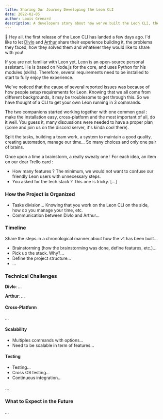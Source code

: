 ```yaml
---
title: Sharing Our Journey Developing the Leon CLI
date: 2022-02-05
author: Louis Grenard
description: A developers story about how we've built the Leon CLI, the challenges we faced, how did we resolve them and more!
---
```

👋 Hey all, the first release of the Leon CLI has landed a few days ago. I'd like to let [Divlo](https://github.com/Divlo) and [Arthur](https://github.com/ArthurDelamare) share their experience building it, the problems they faced, how they solved them and whatever they would like to share with you!

If you are not familiar with Leon yet, Leon is an open-source personal assistant. He is based on Node.js for the core, and uses Python for his modules (skills). Therefore, several requirements need to be installed to start to fully enjoy the experience.

We've noticed that the cause of several reported issues was because of how people setup requirements for Leon. Knowing that we all come from different backgrounds, it may be troublesome to get through this. So we have thought of a CLI to get your own Leon running in 3 commands.

The two companions started working together with one common goal : make the installation easy, cross-platform and the most important of all, do it well. You guess it, many discussions were needed to have a proper plan (come and join us on the discord server, it's kinda cool there).

Split the tasks, building a team work, a system to maintain a good quality, creating automation, manage our time... So many choices and only one pair of brains.

Once upon a time a brainstorm, a really sweaty one ! For each idea, an item on our dear Trello card :
- How many features ? The minimum, we would not want to confuse our friendly Leon users with unnecessary steps.
- You asked for the tech stack ? This one is tricky. [...]

### How the Project is Organized

- Tasks division... Knowing that you work on the Leon CLI on the side, how do you manage your time, etc.
- Communication between Divlo and Arthur...

### Timeline

Share the steps in a chronological manner about how the v1 has been built...

- Brainstorming (how the brainstorming was done, define features, etc.)...
- Pick up the stack. Why?...
- Define the project structure...
- ...

### Technical Challenges

**Divlo**: ...

**Arthur**: ...

#### Cross-Platform

...

#### Scalability

- Multiples commands with options...
- Need to be scalable in term of features...

#### Testing

- Testing...
- Cross OS testing...
- Continuous integration...

#### ...

### What to Expect in the Future

...
